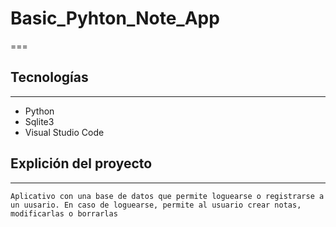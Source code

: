 # Basic_Pyhton_Note_App
===

## Tecnologías
---
- Python
- Sqlite3
- Visual Studio Code

## Explición del proyecto
---
~~~
Aplicativo con una base de datos que permite loguearse o registrarse a un uusario. En caso de loguearse, permite al usuario crear notas, modificarlas o borrarlas
~~~
